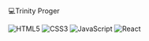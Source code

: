 💻Trinity Proger

![HTML5](./assets/html.svg) ![CSS3](./assets/css.svg) ![JavaScript](./assets/javascript.svg) ![React](./assets/react.svg)
